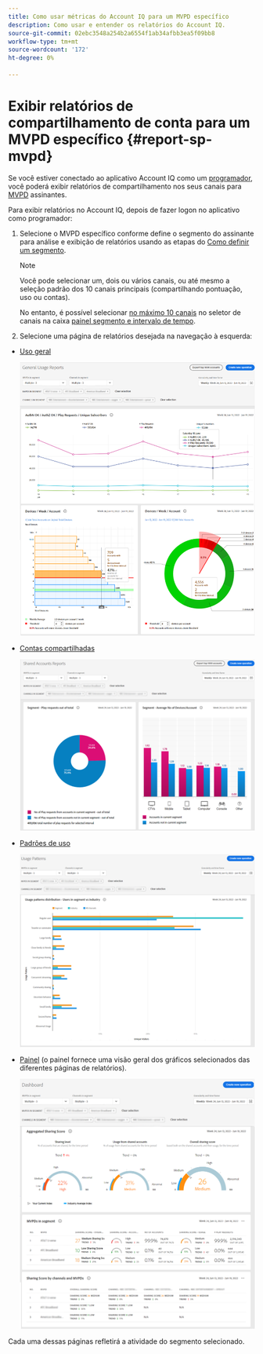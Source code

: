 ```yaml
---
title: Como usar métricas do Account IQ para um MVPD específico
description: Como usar e entender os relatórios do Account IQ.
source-git-commit: 02ebc3548a254b2a6554f1ab34afbb3ea5f09bb8
workflow-type: tm+mt
source-wordcount: '172'
ht-degree: 0%

---
```


# Exibir relatórios de compartilhamento de conta para um MVPD específico <!--and programmer--> {#report-sp-mvpd}

Se você estiver conectado ao aplicativo Account IQ como um [programador](/help/AccountIQ/product-concepts.md#programmer-def), você poderá exibir relatórios de compartilhamento nos seus canais para [MVPD](/help/AccountIQ/product-concepts.md#mvpd-def) assinantes.

Para exibir relatórios no Account IQ, depois de fazer logon no aplicativo como programador:

1. Selecione o MVPD específico conforme define o segmento do assinante para análise e exibição de relatórios usando as etapas do [Como definir um segmento](/help/AccountIQ/howto-select-segment-timeframe.md).


   >[!NOTE]
   >
   >Você pode selecionar um, dois ou vários canais, ou até mesmo a seleção padrão dos 10 canais principais (compartilhando pontuação, uso ou contas).
   >
   >
   >No entanto, é possível selecionar [no máximo 10 canais](/help/AccountIQ/limitations.md) no seletor de canais na caixa [painel segmento e intervalo de tempo](/help/AccountIQ/segments-timeframe.md).

1. Selecione uma página de relatórios desejada na navegação à esquerda:

* [Uso geral](/help/AccountIQ/general-usage-reports.md)

  ![](assets/specific-mvpd-gen-usage.png)
* [Contas compartilhadas](/help/AccountIQ/shared-acc-reports.md)

  ![](assets/specific-mvpd-shared-acc.png)
* [Padrões de uso](/help/AccountIQ/usage-patterns.md)

  ![](assets/specific-mvpd-usage-pattern.png)

* [Painel](/help/AccountIQ/dashboard.md) (o painel fornece uma visão geral dos gráficos selecionados das diferentes páginas de relatórios).

  ![](assets/specific-mvpd-dashboard.png)

Cada uma dessas páginas refletirá a atividade do segmento selecionado.

